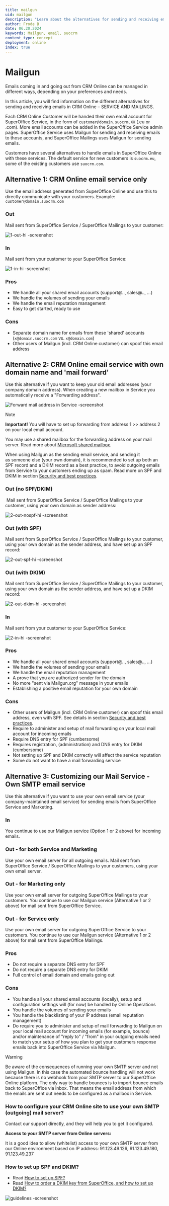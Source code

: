 ```yaml
---
title: mailgun
uid: mailgun
description: "Learn about the alternatives for sending and receiving emails in SuperOffice and how to configure them."
author: Frode B
date: 06.20.2024
keywords: Mailgun, email, suocrm
content_type: concept
deployment: online
index: true
---
```


# Mailgun

Emails coming in and going out from CRM Online can be managed in different ways, depending on your preferences and needs.

In this article, you will find information on the different alternatives for sending and receiving emails in CRM Online – SERVICE AND MAILINGS.

Each CRM Online Customer will be handed their own email account for SuperOffice Service, in the form of `customer@domain.suocrm.XX` (.eu or .com). More email accounts can be added in the SuperOffice Service admin pages. SuperOffice Service uses Mailgun for sending and receiving emails to those accounts, and SuperOffice Mailings uses Mailgun for sending emails.

Customers have several alternatives to handle emails in SuperOffice Online with these services. The default service for new customers is `suocrm.eu`, some of the existing customers use `suocrm.com`.

## Alternative 1: CRM Online email service only

Use the email address generated from SuperOffice Online and use this to directly communicate with your customers. Example: `customer@domain.suocrm.com`

### Out

Mail sent from SuperOffice Service / SuperOffice Mailings to your customer:

![1-out-hi -screenshot][img1]

### In

Mail sent from your customer to your SuperOffice Service:

![1-in-hi -screenshot][img2]

### Pros

* We handle all your shared email accounts (support@.., sales@.., …)
* We handle the volumes of sending your emails
* We handle the email reputation management
* Easy to get started, ready to use

### Cons

* Separate domain name for emails from these 'shared' accounts (`x@domain.suocrm.com` vs. `x@domain.com`)
* Other users of Mailgun (incl. CRM Online customer) can spoof this email address

## Alternative 2: CRM Online email service with own domain name and 'mail forward'

Use this alternative if you want to keep your old email addresses (your company domain address).
When creating a new mailbox in Service you automatically receive a "Forwarding address".

![Forward mail address in Service -screenshot][img3]

> [!NOTE]
> **Important!** You will have to set up forwarding from address 1 >> address 2 on your local email account.
>
> You may use a shared mailbox for the forwarding address on your mail server. Read more about [Microsoft shared mailbox][4].

When using Mailgun as the sending email service, and sending it as someone else (your own domain), it is recommended to set up both an SPF record and a DKIM record as a best practice, to avoid outgoing emails from Service to your customers ending up as spam. Read more on SPF and DKIM in section [Security and best practices][3].

### Out (no SPF/DKIM)

 Mail sent from SuperOffice Service / SuperOffice Mailings to your customer, using your own domain as sender address:

![2-out-nospf-hi -screenshot][img4]

### Out (with SPF)

Mail sent from SuperOffice Service / SuperOffice Mailings to your customer, using your own domain as the sender address, and have set up an SPF record:

![2-out-spf-hi -screenshot][img5]

### Out (with DKIM)

Mail sent from SuperOffice Service / SuperOffice Mailings to your customer, using your own domain as the sender address, and have set up a DKIM record:

![2-out-dkim-hi -screenshot][img6]

### In

Mail sent from your customer to your SuperOffice Service:

![2-in-hi -screenshot][img7]

### Pros

* We handle all your shared email accounts (support@.., sales@.., …)
* We handle the volumes of sending your emails
* We handle the email reputation management
* A prove that you are authorized sender for the domain
* No more "sent via Mailgun.org" message in your emails
* Establishing a positive email reputation for your own domain

### Cons

* Other users of Mailgun (incl. CRM Online customer) can spoof this email address, even with SPF. See details in section [Security and best practices][3].
* Require to administer and setup of mail forwarding on your local mail account for incoming emails
* Require DNS entry for SPF (cumbersome)
* Requires registration, (administration) and DNS entry for DKIM (cumbersome)
* Not setting up SPF and DKIM correctly will affect the service reputation
* Some do not want to have a mail forwarding service

## Alternative 3: Customizing our Mail Service -  Own SMTP email service

Use this alternative if you want to use your own email service (your company-maintained email service) for sending emails from SuperOffice Service and Marketing.

### In

You continue to use our Mailgun service (Option 1 or 2 above) for incoming emails.

### Out - for both Service and Marketing

Use your own email server for all outgoing emails. Mail sent from SuperOffice Service / SuperOffice Mailings to your customers, using your own email server.

### Out - for Marketing only

Use your own email server for outgoing SuperOffice Mailings to your customers. You continue to use our Mailgun service (Alternative 1 or 2 above) for mail sent from SuperOffice Service.

### Out - for Service only

Use your own email server for outgoing SuperOffice Service to your customers. You continue to use our Mailgun service (Alternative 1 or 2 above) for mail sent from SuperOffice Mailings.

### Pros

* Do not require a separate DNS entry for SPF
* Do not require a separate DNS entry for DKIM
* Full control of email domain and emails going out

### Cons

* You handle all your shared email accounts (locally), setup and configuration settings will (for now) be handled by Online Operations
* You handle the volumes of sending your emails
* You handle the blacklisting of your IP address (email reputation management)
* Do require you to administer and setup of mail forwarding to Mailgun on your local mail account for incoming emails (for example, bounce) and/or maintenance of "reply to" / "from" in your outgoing emails need to match your setup of how you plan to get your customers response emails back into SuperOffice Service via Mailgun.

> [!WARNING]
> Be aware of the consequences of running your own SMTP server and not using Mailgun. In this case the automated bounce handling will not work because there is no webhook from your SMTP server to our SuperOffice Online platform. The only way to handle bounces is to import bounce emails back to SuperOffice via inbox. That means the email address from which the emails are sent out needs to be configured as a mailbox in Service.

### How to configure your CRM Online site to use your own SMTP (outgoing) mail server?

Contact our support directly, and they will help you to get it configured.

**Access to your SMTP server from Online servers:**

It is a good idea to allow (whitelist) access to your own SMTP server from our Online environment based on IP address: 91.123.49.126, 91.123.49.180, 91.123.49.237

### How to set up SPF and DKIM?

* Read [How to set up SPF?][1]
* Read [How to order a DKIM key from SuperOffice, and how to set up DKIM?][2]

![guidelines -screenshot][img8]

<!-- Referenced links -->
[1]: spf/set-up.md
[2]: dkim/order-key.md
[3]: security.md
[4]: https://learn.microsoft.com/en-us/microsoft-365/admin/email/about-shared-mailboxes?view=o365-worldwide

<!-- Referenced images -->
[img1]: media/1-out-hi.gif
[img2]: media/1-in-hi.gif
[img3]: media/forwardservice.png
[img4]: media/2-out-nospf-hi.gif
[img5]: media/2-out-spf-hi.gif
[img6]: media/2-out-dkim-hi.gif
[img7]: media/2-in-hi.gif
[img8]: media/guidelines.png
